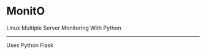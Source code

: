 # MonitO
Linux Multiple Server Monitoring With Python

--------------------------------------------

Uses Python Flask

